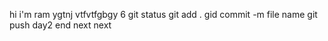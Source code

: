 hi i'm ram
ygtnj
vtfvtfgbgy
6
git status 
git add . 
gid commit -m file name
git push
day2
end
next
next

